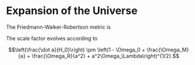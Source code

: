 # Expansion of the Universe

The Friedmann-Walker-Robertson metric is

The scale factor evolves according to
```math
\left(\frac{\dot a}{H_0}\right) \pm \left(1 - \Omega_0 + \frac{\Omega_M}{a} + \frac{\Omega_R}{a^2} + a^2\Omega_\Lambda\right)^{1/2}.
```

